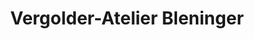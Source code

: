---
title: "Vergolder-Atelier Bleninger"
url: /muenchen/vergolder-atelier-bleninger/
shop: Rahmen
---